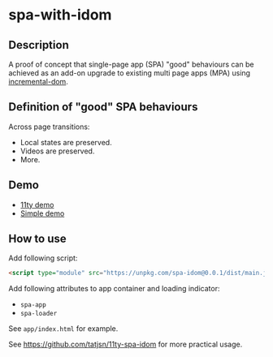 # spa-with-idom

## Description

A proof of concept that single-page app (SPA) "good" behaviours can be achieved as an add-on upgrade to existing multi page apps (MPA) using [incremental-dom](https://github.com/google/incremental-dom).


## Definition of "good" SPA behaviours

Across page transitions:

* Local states are preserved.
* Videos are preserved.
* More.


## Demo

* [11ty demo](https://11ty-spa.vercel.app/)
* [Simple demo](https://spa-with-idom.vercel.app/)

## How to use

Add following script:
```html
<script type="module" src="https://unpkg.com/spa-idom@0.0.1/dist/main.js"></script>
```

Add following attributes to app container and loading indicator:

- `spa-app`
- `spa-loader`

See `app/index.html` for example.

See https://github.com/tatjsn/11ty-spa-idom for more practical usage.
